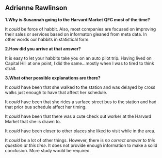 ## **Adrienne Rawlinson**


**1.Why is Susannah going to the Harvard Market QFC most of the time?**

It *could* be force of habbit. Also, most companies are focused on improving their sales or services based on informaton gleaned from meta data. In other words our habbits in statistical form.

**2.How did you arrive at that answer?**

It is easy to let your habbits take you on an auto pilot trip. Having lived on Capital Hill at one point, I did the same...mostly when I was to tired to think strait.

**3.What other possible explanations are there?**

It *could* have been that she walked to the station and was delayed by cross walks just enough to have that affect her schedule.

It *could* have been that she rides a surface street bus to the station and had that prior bus schedule affect her timing.

It *could* have been that there was a cute check out worker at the Harvard Market that she is drawn to.

It *could* have been closer to other places she liked to visit while in the area.

It *could* be a lot of other things. However, there is *no correct answer to this question at this time*. It does not provide enough information to make a solid conclusion. More study would be required. 
